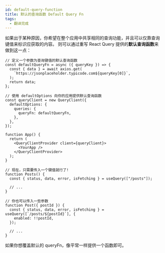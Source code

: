 ```yaml
---
id: default-query-function
title: 默认的查询函数 Default Query Fn
tags:
  - 翻译完成
---
```


如果出于某种原因，你希望在整个应用中共享相同的查询功能，并且可以仅靠查询键值来标识应获取的内容。
则可以通过重写 React Query 提供的**默认查询函数**来做到这一点：

```tsx
// 定义一个参数为查询键值的默认查询函数
const defaultQueryFn = async ({ queryKey }) => {
  const { data } = await axios.get(
    `https://jsonplaceholder.typicode.com${queryKey[0]}`,
  );
  return data;
};

// 使用 defaultOptions 向你的应用提供默认查询函数
const queryClient = new QueryClient({
  defaultOptions: {
    queries: {
      queryFn: defaultQueryFn,
    },
  },
});

function App() {
  return (
    <QueryClientProvider client={queryClient}>
      <YourApp />
    </QueryClientProvider>
  );
}

// 现在，只需要传入一个键值就行了!
function Posts() {
  const { status, data, error, isFetching } = useQuery(["/posts"]);

  // ...
}

// 你也可以传入一些参数
function Post({ postId }) {
  const { status, data, error, isFetching } = useQuery([`/posts/${postId}`], {
    enabled: !!postId,
  });

  // ...
}
```

如果你想覆盖默认的 queryFn，像平常一样提供一个函数即可。
